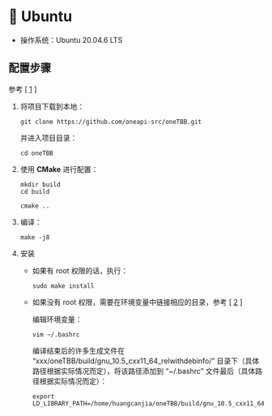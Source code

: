 # :penguin: Ubuntu

- 操作系统：Ubuntu 20.04.6 LTS

## 配置步骤

参考 [ [1] ]

1. 将项目下载到本地：

    ```
    git clone https://github.com/oneapi-src/oneTBB.git
    ```

    并进入项目目录：

    ```
    cd oneTBB
    ```

2. 使用 **CMake** 进行配置：

    ```
    mkdir build
    cd build
    ```

    ```
    cmake ..
    ```

3. 编译：

    ```
    make -j8
    ```

4. 安装

    - 如果有 root 权限的话，执行：

        ```
        sudo make install
        ```

    - 如果没有 root 权限，需要在环境变量中链接相应的目录，参考 [ [2] ]

        编辑环境变量：

        ```
        vim ~/.bashrc
        ```

        编译结束后的许多生成文件在 “xxx/oneTBB/build/gnu_10.5_cxx11_64_relwithdebinfo/” 目录下（具体路径根据实际情况而定），将该路径添加到 “~/.bashrc” 文件最后（具体路径根据实际情况而定）：

        ```
        export LD_LIBRARY_PATH=/home/huangcanjia/oneTBB/build/gnu_10.5_cxx11_64_relwithdebinfo:$LD_LIBRARY_PATH
        ```

[1]: https://blog.csdn.net/weixin_42973508/article/details/111681426
[2]: https://blog.csdn.net/qq_39779233/article/details/126284595